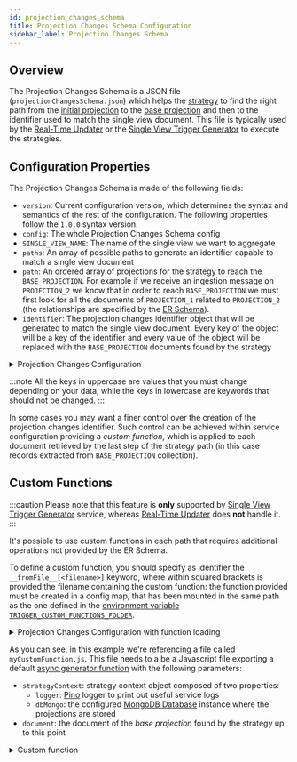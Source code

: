 ```yaml
---
id: projection_changes_schema
title: Projection Changes Schema Configuration
sidebar_label: Projection Changes Schema
---
```


## Overview

The Projection Changes Schema is a JSON file (`projectionChangesSchema.json`) which helps the [strategy](/fast_data/the_basics.md#strategies) to find the right path from the [initial projection](/fast_data/glossary.mdx)
to the [base projection](/fast_data/glossary.mdx) and then to the identifier used to match the single view document. This file is typically used
by the [Real-Time Updater](/fast_data/configuration/realtime_updater/index.md) or the [Single View Trigger Generator](/fast_data/single_view_trigger_generator.md) to execute the strategies.

## Configuration Properties

The Projection Changes Schema is made of the following fields:

* `version`: Current configuration version, which determines the syntax and semantics of the rest of the configuration. The following properties follow the `1.0.0` syntax version.
* `config`: The whole Projection Changes Schema config
* `SINGLE_VIEW_NAME`: The name of the single view we want to aggregate
* `paths`: An array of possible paths to generate an identifier capable to match a single view document
* `path`: An ordered array of projections for the strategy to reach the `BASE_PROJECTION`. For example if we receive an ingestion message on `PROJECTION_2` we know that in order to reach `BASE_PROJECTION` we must first look for all the documents of `PROJECTION_1` related to `PROJECTION_2` (the relationships are specified by the [ER Schema](/fast_data/configuration/config_maps/erSchema.md)).
* `identifier`: The projection changes identifier object that will be generated to match the single view document. Every key of the object will be a key of the identifier and every value of the object will be replaced with the `BASE_PROJECTION` documents found by the strategy


<details><summary>Projection Changes Configuration</summary>
<p>

```json
{
  "version": "1.0.0",
  "config": {
    "sv_books": {
      "paths": [
        {
          "path": [ "pr_libraries", "pr_book_libraries", "pr_books"],
          "identifier": {
            "bookID": "ID_BOOK"
          }
        }
      ]
    }
  }
}
```

</p>
</details>

:::note
All the keys in uppercase are values that you must change depending on your data, while the keys in lowercase are keywords that should not be changed.
:::

In some cases you may want a finer control over the creation of the projection changes identifier. Such control can be achieved within service configuration providing a _custom function_,
which is applied to each document retrieved by the last step of the strategy path (in this case records extracted from `BASE_PROJECTION` collection).

## Custom Functions

:::caution
Please note that this feature is **only** supported by <ins>Single View Trigger Generator</ins> service, whereas <ins>Real-Time Updater</ins> does **not** handle it.
:::

It's possible to use custom functions in each path that requires additional operations not provided by the ER Schema. 

To define a custom function, you should specify as identifier the `__fromFile__[<filename>]` keyword,
where within squared brackets is provided the filename containing the custom function: the function provided must be created in a config map, that has been mounted in the same path as the one defined in the [environment variable `TRIGGER_CUSTOM_FUNCTIONS_FOLDER`](/fast_data/configuration/single_view_trigger_generator.md#environment-variables).


<details><summary>Projection Changes Configuration with function loading</summary>
<p>

```json
{
  "version": "X.Y.Z",
  "config": {
    "SINGLE_VIEW_NAME": {
      "paths": [
        {
          "path": [ "PROJECTION_2", "PROJECTION_1", "BASE_PROJECTION"],
          "identifier": "__fromFile__[myCustomFunction.js]"
        }
      ]
    }
  }
}
```

</p>
</details>

As you can see, in this example we're referencing a file called `myCustomFunction.js`. This file needs to a be a Javascript file exporting a default [async generator function](https://developer.mozilla.org/en-US/docs/Web/JavaScript/Reference/Global_Objects/AsyncGenerator) with the following parameters:

- `strategyContext`: strategy context object composed of two properties:
  - `logger`: [Pino](https://github.com/pinojs/pino) logger to print out useful service logs
  - `dbMongo`: the configured [MongoDB Database](https://mongodb.github.io/node-mongodb-native/5.2/classes/Db.html) instance where the projections are stored
- `document`: the document of the *base projection* found by the strategy up to this point


<details><summary>Custom function</summary>
<p>

```js
// note: this has to be an AsyncGenerator
module.exports = async function* myCustomFunction ({ logger, dbMongo }, document) {
  const query = { SOME_FIELD: document.SOME_FIELD }
  const documentFound = await dbMongo.collection('SOME_COLLECTION').findOne(query)
  
  yield {
    IDENTIFIER_FIELD_1: documentFound.FIELD_1,
    IDENTIFIER_FIELD_2: documentFound.FIELD_2
  }
}
```

</p>
</details>
